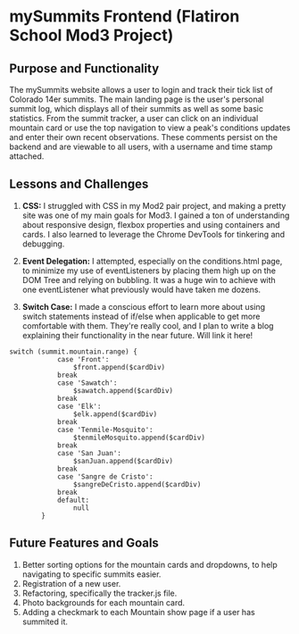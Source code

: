 # mySummits Frontend (Flatiron School Mod3 Project)

## Purpose and Functionality
The mySummits website allows a user to login and track their tick list of Colorado 14er summits. The main landing page is the user's personal summit log, which displays all of their summits as well as some basic statistics. From the summit tracker, a user can click on an individual mountain card or use the top navigation to view a peak's conditions updates and enter their own recent observations. These comments persist on the backend and are viewable to all users, with a username and time stamp attached.

## Lessons and Challenges
1. **CSS:** I struggled with CSS in my Mod2 pair project, and making a pretty site was one of my main goals for Mod3. I gained a ton of understanding about responsive design, flexbox properties and using containers and cards. I also learned to leverage the Chrome DevTools for tinkering and debugging.

2. **Event Delegation:** I attempted, especially on the conditions.html page, to minimize my use of eventListeners by placing them high up on the DOM Tree and relying on bubbling. It was a huge win to achieve with one eventListener what previously would have taken me dozens.

3. **Switch Case:** I made a conscious effort to learn more about using switch statements instead of if/else when applicable to get more comfortable with them. They're really cool, and I plan to write a blog explaining their functionality in the near future. Will link it here!

```
switch (summit.mountain.range) {
            case 'Front': 
                $front.append($cardDiv)
            break
            case 'Sawatch':
                $sawatch.append($cardDiv)
            break
            case 'Elk':
                $elk.append($cardDiv)
            break
            case 'Tenmile-Mosquito': 
                $tenmileMosquito.append($cardDiv)
            break
            case 'San Juan':
                $sanJuan.append($cardDiv)
            break
            case 'Sangre de Cristo':
                $sangreDeCristo.append($cardDiv)
            break
            default: 
                null
        }
```

## Future Features and Goals
1. Better sorting options for the mountain cards and dropdowns, to help navigating to specific summits easier.
2. Registration of a new user.
3. Refactoring, specifically the tracker.js file.
4. Photo backgrounds for each mountain card.
5. Adding a checkmark to each Mountain show page if a user has summited it.